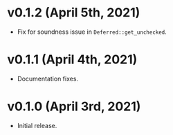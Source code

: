 # v0.1.2 (April 5th, 2021)
* Fix for soundness issue in `Deferred::get_unchecked`.

# v0.1.1 (April 4th, 2021)
* Documentation fixes.

# v0.1.0 (April 3rd, 2021)
* Initial release.